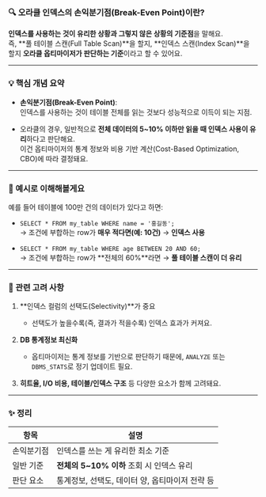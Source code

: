### 🔍 오라클 인덱스의 손익분기점(Break-Even Point)이란?

**인덱스를 사용하는 것이 유리한 상황과 그렇지 않은 상황의 기준점**을 말해요.  
즉, **풀 테이블 스캔(Full Table Scan)**을 할지, **인덱스 스캔(Index Scan)**을 할지 **오라클 옵티마이저가 판단하는 기준**이라고 할 수 있어요.

---

### 💡 핵심 개념 요약

- **손익분기점(Break-Even Point)**:  
  인덱스를 사용하는 것이 테이블 전체를 읽는 것보다 성능적으로 이득이 되는 지점.

- 오라클의 경우, 일반적으로 **전체 데이터의 5~10% 이하만 읽을 때 인덱스 사용이 유리**하다고 판단해요.  
  이건 옵티마이저의 통계 정보와 비용 기반 계산(Cost-Based Optimization, CBO)에 따라 결정돼요.

---

### 📌 예시로 이해해볼게요

예를 들어 테이블에 100만 건의 데이터가 있다고 하면:

- `SELECT * FROM my_table WHERE name = '홍길동';`  
  → 조건에 부합하는 row가 **매우 적다면(예: 10건)** → **인덱스 사용**

- `SELECT * FROM my_table WHERE age BETWEEN 20 AND 60;`  
  → 조건에 부합하는 row가 **전체의 60%**라면 → **풀 테이블 스캔이 더 유리**

---

### 🔧 관련 고려 사항

1. **인덱스 컬럼의 선택도(Selectivity)**가 중요  
   - 선택도가 높을수록(즉, 결과가 적을수록) 인덱스 효과가 커져요.

2. **DB 통계정보 최신화**  
   - 옵티마이저는 통계 정보를 기반으로 판단하기 때문에, `ANALYZE` 또는 `DBMS_STATS`로 정기 업데이트 필요.

3. **히트율, I/O 비용, 테이블/인덱스 구조** 등 다양한 요소가 함께 고려돼요.

---

### ✨ 정리

| 항목 | 설명 |
|------|------|
| 손익분기점 | 인덱스를 쓰는 게 유리한 최소 기준 |
| 일반 기준 | **전체의 5~10% 이하** 조회 시 인덱스 유리 |
| 판단 요소 | 통계정보, 선택도, 데이터 양, 옵티마이저 전략 등 |
